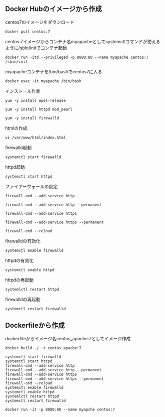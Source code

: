 ## Docker Hubのイメージから作成

centos7のイメージをダウンロード

```shell 
docker pull centos:7
```

centos:7イメージからコンテナ名myapacheとしてsystemctlコマンドが使えるように/sbin/initでコンテナ起動

```shell
docker run -itd --privileged -p 8080:80 --name myapache centos:7 /sbin/init
```

myapacheコンテナを/bin/bashでcentos7に入る

```shell
docker exec -it myapache /bin/bash
```

インストール作業

```shell
yum -y install epel-release
```

```shell
yum -y install httpd mod_pearl
```

```shell
yum -y install firewalld
```

htmlの作成

```shell
vi /var/www/html/index.html
```

firewalld起動

```shell
systemctl start firewalld
```

httpd起動

```shell
systemctl start httpd
```

ファイアーウォールの設定

```shell
firewall-cmd --add-service http
```

```shell
firewall-cmd --add-service http --permanent
```

```shell
firewall-cmd --add-service https

```

```shell
firewall-cmd --add-service https --permanent
```

```shell
firewall-cmd --reload
```

firewalldの有効化

```shell
systemctl enable firewalld
```

httpdの有効化

```shell
systemctl enable httpd
```

httpdの再起動

```shell
systemlctl restart httpd
```

firewalldの再起動

```shell
systemctl restart firewalld
```

## Dockerfileから作成

dockerfileからイメージ名centos_apache:7としてイメージ作成

```shell
docker build ./ -t centos_apache:7
```

```shell
systemctl start firewalld
systemctl start httpd
firewall-cmd --add-service http
firewall-cmd --add-service http --permanent
firewall-cmd --add-service https
firewall-cmd --add-service https --permanent
firewall-cmd --reload
systemctl enable firewalld
systemctl enable httpd
systemlctl restart httpd
systemctl restart firewalld
```

```shell
docker run -it -p 8080:80 --name myapche centos:7 
```